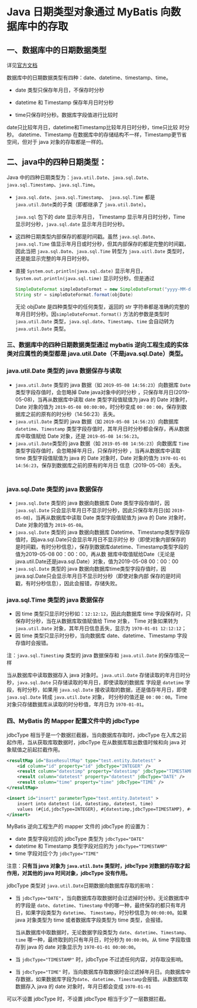 # Java 日期类型对象通过 MyBatis 向数据库中的存取

## 一、数据库中的日期数据类型

详见[官方文档](https://dev.mysql.com/doc/refman/5.7/en/date-and-time-types.html)

数据库中的日期数据类型有四种：date、datetime、timestamp、time。

- date 类型只保存年月日，不保存时分秒

- datetime 和 Timestamp 保存年月日时分秒

- time只保存时分秒。数据库字段值进行比较时

date只比较年月日，datetime和Timestamp比较年月日时分秒，time只比较 时分秒。
datetime、Timestamp 在数据库中的存储结构不一样，Timestamp更节省空间，但对于 java 对象的存取都是一样的。

## 二、java中的四种日期类型：

Java 中的四种日期类型为：`java.util.Date`、`java.sql.Date`、`java.sql.Timestamp`、`java.sql.Time`。

- `java.sql.date`、`java.sql.Timestamp`、` java.sql.Time` 都是 `java.util.Date`类的子类（即都继承了 `java.util.Date`）。

    `java.sql` 包下的 date 显示年月日， Timestamp 显示年月日时分秒，Time 显示时分秒，`java.sql.date` 显示年月日时分秒。

- 这四种日期类型内部保存的都是时间戳。虽然 `java.sql.Date`、`java.sql.Time` 值显示年月日或时分秒，但其内部保存的都是完整的时间戳，因此当把 `java.sql.Date`、`java.sql.Time` 转型为 `java.uitl.Date` 类型时，还是能显示完整的年月日时分秒。

- 直接 `System.out.println(java.sql.date)` 显示年月日，`System.out.println(java.sql.time)` 显示时分秒。但是通过

    ```java
    SimpleDateFormat simpleDateFormat = new SimpleDateFormat("yyyy-MM-dd HH:mm:ss");
    String str = simpleDateFormat.format(objDate)
    ```


    无论 objDate 是四种类型中的任何类型，返回的 str 字符串都是准确的完整的年月日时分秒。因`simpleDateFormat.format()` 方法的参数是类型时 `java.util.Date` 类型，`java.sql.date`、`Timestamp`、`time` 会自动转为 `java.util.Date` 类型。

### 三、数据库中的四种日期数据类型通过 mybatis 逆向工程生成的实体类对应属性的类型都是 java.util.Date（不是java.sql.Date）类型。

### java.util.Date 类型的 java 数据保存与读取

- `java.util.Date` 类型的 java 数据（如 `2019-05-08 14:56:23`）向数据库 `Date` 类型字段存值时，会忽略掉 Date java对象中的时分秒 ，只保存年月日(2019-05-08)，当再从数据库中读取 date 类型字段值赋值为 java 的 Date 对象时，Date 对象的值为 `2019-05-08 00:00:00`，时分秒变成 `00：00：00`，保存到数据库之前的原有的时分秒（14:56:23）丢失。
- `java.util.Date` 类型的 java 数据（如 `2019-05-08 14:56:23`）向数据库 `datetime`、`Timestamp` 类型字段存值时，其年月日时分秒都会保存，再从数据库中取值赋给 Date 对象，还是 `2019-05-08 14:56:23`。
- `java.util.Date`类型的 java 数据（如 `2019-05-08 14:56:23`）向数据库 `Time` 类型字段存值时，会忽略掉年月日，只保存时分秒 ，当再从数据库中读取 time 类型字段值赋值为 java 的 Date 对象时，Date 对象的值为 `1970-01-01 14:56:23`，保存到数据库之前的原有的年月日 信息（2019-05-08）丢失。 　　

### java.sql.Date 类型的 java 数据保存

- `java.sql.Date` 类型的 java 数据向数据库 Date 类型字段存值时，因 `java.sql.Date` 只会显示年月日不显示时分秒，因此只保存年月日(如 `2019-05-08`)，当再从数据库中读取 Date 类型字段值赋值为 java 的 Date 对象时，Date 对象的值为 `2019-05-08`。
- `java.sql.Date` 类型的 java 数据向数据库 Datetime、Timestamp类型字段存值时，因java.sql.Date只会显示年月日不显示时分 秒（即使对象内部保存的是时间戳，有时分秒信息），保存到数据库datetime、Timestamp类型字段的值为2019-05-08 00：00：00，再从数 据库中取值赋给Date（无论是java.util.Date还是java.sql.Date）对象，值为2019-05-08 00：00：00
- `java.sql.Date` 类型的 java 数据向数据库time类型字段存值时，因java.sql.Date只会显示年月日不显示时分秒（即使对象内部 保存的是时间戳，有时分秒信息），因此会报错，存储失败。

### java.sql.Time 类型的 java 数据保存

- 因 time 类型只显示时分秒如：`12:12:12`，因此向数据库 time 字段保存时，只保存时分秒，当在从数据库取值赋值给 Time 对象， Time 对象如果转为 `java.util.Date` 对象，其年月日信息丢失，显示为 `1970-01-01 12:12:12`；
- 因 time 类型只显示时分秒，当向数据库 date、datetime、Timestamp 字段存值时会报错。

注：`java.sql.Timestimp` 类型的 java 数据保存和 `java.util.Date` 的保存情况一样

当从数据库中读取数据存入 java 对象时。`java.util.Date` 存储读取的年月日时分秒，`java.sql.Date` 只存储读取的年月日，即使读取的数据库 字段是 `datetime` 字段，有时分秒，如果用 `java.sql.Date` 接收读取的数据，还是值存年月日，即使 `java.sql.Date` 转成 `java.util.Date` 对象， 时分秒的值还是 `00：00：00`。Time 对象只存储数据库从读取的时分秒值，年月日为 `1970-01-01`。

### 四、MyBatis 的 Mapper 配置文件中的 jdbcType

jdbcType 相当于是一个数据拦截器，当向数据库存取时，jdbcType 在入库之前起作用，当从获取库取数据时，jdbcType 在从数据库取出数值时候和向 java 对象赋值之前起拦截作用。　

```xml
<resultMap id="BaseResultMap" type="test.entity.Datetest" >
    <id column="id" property="id" jdbcType="INTEGER" />
    <result column="datestimp" property="datestimp" jdbcType="TIMESTAMP" />
    <result column="datetest" property="datetest" jdbcType="DATE" />
    <result column="time" property="time" jdbcType="TIME" />
</resultMap>

<insert id="insert" parameterType="test.entity.Datetest" >
    insert into datetest (id, datestimp, datetest, time)
    values (#{id,jdbcType=INTEGER}, #{datestimp,jdbcType=TIMESTAMP}, #{datetest,jdbcType=DATE}, #{time,jdbcType=TIME})
</insert>
```

MyBatis 逆向工程生产的 mapper 文件的 jdbcType 的设置为：

- date 类型字段对应的 jdbcType 类型为 `jdbcType="DATE"`
- datetime 和 Timestamp 类型字段对应的为 `jdbcType="TIMESTAMP"`
- time 字段对应个为 `jdbcType="TIME"`
    　　

注意：**只有当 java 对象为 `java.util.Date` 类型时，jdbcType 对数据的存取才起作用，对其他的 java 时间对象，jdbcType 没有作用。** 　

jdbcType 类型对 `java.util.Date`日期数据向数据库存取的影响：

- 当 `jdbcType="DATE"`，当向数据库存取数据时会过滤掉时分秒。无论数据库中的字段是 `date`、`datetime`、`Timestamp` 中的哪一种，最终保存的都只有年月日，如果字段类型为 `datetime`、 `Timestamp`，时分秒信息为 `00:00:00`。如果 java 对象类型为 time 或者数据库字段类型为 time 类型，会报错。

    当从数据库中取数据时，无论数据字段类型为 `date`、`datetime`、`Timestamp`、`time` 哪一种，最终取到的只有年月日，时分秒为 `00:00:00`。从 time 字段取值存到 java 的 date 对象显示为 `1970-01-01 00:00:00`。

- 当 `jdbcType="TIMESTAMP"` 时，jdbcType 不过滤任何内容，对存取没影响。

- 当 `jdbcType="TIME"` 时，当向数据库存取数据时会过滤掉年月日。向数据库中存数据，如果数据库字段为`date`、`datetime`、`Timestamp`会报错。从数据库取数据存入 java 的 date 对象时，年月日都会变成 `1970-01-01`

可以不设置 jdbcType 时，不设置 jdbcType 相当于少了一层数据拦截。

